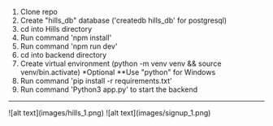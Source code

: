 1. Clone repo
2. Create "hills_db" database ('createdb hills_db' for postgresql)
3. cd into Hills directory
4. Run command 'npm install'
5. Run command 'npm run dev'
6. cd into backend directory
7. Create virtual environment (python -m venv venv && source venv/bin.activate) *Optional **Use "python" for Windows
8. Run command 'pip install -r requirements.txt'
9. Run command 'Python3 app.py' to start the backend

<hr>
![alt text](images/hills_1.png)
![alt text](images/signup_1.png)